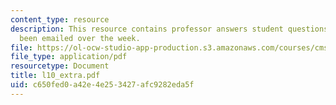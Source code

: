 ```yaml
---
content_type: resource
description: This resource contains professor answers student questions that have
  been emailed over the week.
file: https://ol-ocw-studio-app-production.s3.amazonaws.com/courses/cms-610-media-industries-and-systems-spring-2006/c650fed0a42e4e253427afc9282eda5f_l10_extra.pdf
file_type: application/pdf
resourcetype: Document
title: l10_extra.pdf
uid: c650fed0-a42e-4e25-3427-afc9282eda5f
---
```

